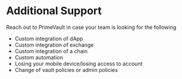 # Additional Support

Reach out to PrimeVault in case your team is looking for the following

* Custom integration of dApp
* Custom integration of exchange
* Custom integration of a chain
* Custom automation&#x20;
* Losing your mobile device/losing access to account
* Change of vault policies or admin policies
